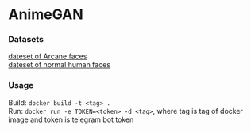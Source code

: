 # AnimeGAN

### Datasets
[dateset of Arcane faces](https://www.kaggle.com/datasets/artermiloff/arcanefaces)\
[dateset of normal human faces](https://www.kaggle.com/datasets/ashwingupta3012/human-faces)

### Usage

Build:
`docker build -t <tag> .`\
Run: 
`docker run -e TOKEN=<token> -d <tag>`,
where tag is tag of docker image and token is telegram bot token